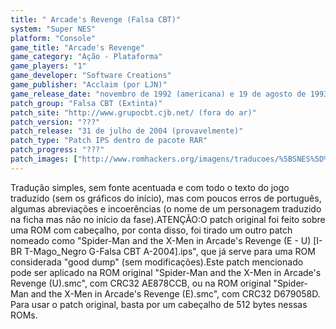 ```yaml
---
title: " Arcade's Revenge (Falsa CBT)"
system: "Super NES"
platform: "Console"
game_title: "Arcade's Revenge"
game_category: "Ação - Plataforma"
game_players: "1"
game_developer: "Software Creations"
game_publisher: "Acclaim (por LJN)"
game_release_date: "novembro de 1992 (americana) e 19 de agosto de 1993 (européia)"
patch_group: "Falsa CBT (Extinta)"
patch_site: "http://www.grupocbt.cjb.net/ (fora do ar)"
patch_version: "???"
patch_release: "31 de julho de 2004 (provavelmente)"
patch_type: "Patch IPS dentro de pacote RAR"
patch_progress: "???"
patch_images: ["http://www.romhackers.org/imagens/traducoes/%5BSNES%5D%20Arcade's%20Revenge%20-%20Falsa%20CBT%20-%201.png","http://www.romhackers.org/imagens/traducoes/%5BSNES%5D%20Arcade's%20Revenge%20-%20Falsa%20CBT%20-%202.png","http://www.romhackers.org/imagens/traducoes/%5BSNES%5D%20Arcade's%20Revenge%20-%20Falsa%20CBT%20-%203.png"]
---
```

Tradução simples, sem fonte acentuada e com todo o texto do jogo traduzido (sem os gráficos do início), mas com poucos erros de português, algumas abreviações e incoerências (o nome de um personagem traduzido na ficha mas não no início da fase).ATENÇÃO:O patch original foi feito sobre uma ROM com cabeçalho, por conta disso, foi tirado um outro patch nomeado como "Spider-Man and the X-Men in Arcade's Revenge (E - U) [I-BR T-Mago_Negro G-Falsa CBT A-2004].ips", que já serve para uma ROM considerada "good dump" (sem modificações).Este patch mencionado pode ser aplicado na ROM original "Spider-Man and the X-Men in Arcade's Revenge (U).smc", com CRC32 AE878CCB, ou na ROM original "Spider-Man and the X-Men in Arcade's Revenge (E).smc", com CRC32 D679058D. Para usar o patch original, basta por um cabeçalho de 512 bytes nessas ROMs.